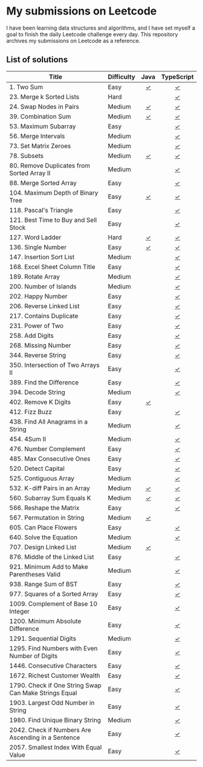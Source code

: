 # My submissions on Leetcode

I have been learning data structures and algorithms, and I have set myself a goal to finish the daily Leetcode challenge every day. This repository archives my submissions on Leetcode as a reference.

## List of solutions

| Title                                                 | Difficulty |                                        Java                                        |                                                  TypeScript                                                   |
| ----------------------------------------------------- | ---------- | :--------------------------------------------------------------------------------: | :-----------------------------------------------------------------------------------------------------------: |
| 1. Two Sum                                            | Easy       |                 [✓](./solutions/Java/%5B0001_Easy%5D%20Two%20Sum)                  |                            [✓](./solutions/TypeScript/%5B0001_Easy%5D%20Two%20Sum)                            |
| 23. Merge k Sorted Lists                              | Hard       |                                                                                    |                   [✓](./solutions/TypeScript/%5B0023_Hard%5D%20Merge%20k%20Sorted%20Lists)                    |
| 24. Swap Nodes in Pairs                               | Medium     |        [✓](./solutions/Java/%5B0024_Medium%5D%20Swap%20Nodes%20in%20Pairs)         |                   [✓](./solutions/TypeScript/%5B0024_Medium%5D%20Swap%20Nodes%20in%20Pairs)                   |
| 39. Combination Sum                                   | Medium     |            [✓](./solutions/Java/%5B0039_Medium%5D%20Combination%20Sum)             |                       [✓](./solutions/TypeScript/%5B0039_Medium%5D%20Combination%20Sum)                       |
| 53. Maximum Subarray                                  | Easy       |                                                                                    |                       [✓](./solutions/TypeScript/%5B0053_Easy%5D%20Maximum%20Subarray)                        |
| 56. Merge Intervals                                   | Medium     |                                                                                    |                       [✓](./solutions/TypeScript/%5B0056_Medium%5D%20Merge%20Intervals)                       |
| 73. Set Matrix Zeroes                                 | Medium     |                                                                                    |                     [✓](./solutions/TypeScript/%5B0073_Medium%5D%20Set%20Matrix%20Zeroes)                     |
| 78. Subsets                                           | Medium     |                  [✓](solutions/Java/%5B0078_Medium%5D%20Subsets)                   |                            [✓](./solutions/TypeScript/%5B0078_Medium%5D%20Subsets)                            |
| 80. Remove Duplicates from Sorted Array II            | Medium     |                                                                                    |       [✓](./solutions/TypeScript/%5B0080_Medium%5D%20Remove%20Duplicates%20from%20Sorted%20Array%20II)        |
| 88. Merge Sorted Array                                | Easy       |                                                                                    |                     [✓](./solutions/TypeScript/%5B0088_Easy%5D%20Merge%20Sorted%20Array)                      |
| 104. Maximum Depth of Binary Tree                     | Easy       |    [✓](./solutions/Java/%5B0104_Easy%5D%20Maximum%20Depth%20of%20Binary%20Tree)    |              [✓](./solutions/TypeScript/%5B0104_Easy%5D%20Maximum%20Depth%20of%20Binary%20Tree)               |
| 118. Pascal's Triangle                                | Easy       |                                                                                    |                      [✓](./solutions/TypeScript/%5B0118_Easy%5D%20Pascal%27s%20Triangle)                      |
| 121. Best Time to Buy and Sell Stock                  | Easy       |                                                                                    |           [✓](./solutions/TypeScript/%5B0121_Easy%5D%20Best%20Time%20to%20Buy%20and%20Sell%20Stock)           |
| 127. Word Ladder                                      | Hard       |               [✓](./solutions/Java/%5B0127_Hard%5D%20Word%20Ladder)                |                          [✓](./solutions/TypeScript/%5B0127_Hard%5D%20Word%20Ladder)                          |
| 136. Single Number                                    | Easy       |              [✓](./solutions/Java/%5B0136_Easy%5D%20Single%20Number)               |                         [✓](./solutions/TypeScript/%5B0136_Easy%5D%20Single%20Number)                         |
| 147. Insertion Sort List                              | Medium     |                                                                                    |                    [✓](./solutions/TypeScript/%5B0147_Medium%5D%20Insertion%20Sort%20List)                    |
| 168. Excel Sheet Column Title                         | Easy       |                                                                                    |                 [✓](./solutions/TypeScript/%5B0168_Easy%5D%20Excel%20Sheet%20Column%20Title)                  |
| 189. Rotate Array                                     | Medium     |                                                                                    |                        [✓](./solutions/TypeScript/%5B0189_Medium%5D%20Rotate%20Array)                         |
| 200. Number of Islands                                | Medium     |                                                                                    |                     [✓](./solutions/TypeScript/%5B0200_Medium%5D%20Number%20of%20Islands)                     |
| 202. Happy Number                                     | Easy       |                                                                                    |                         [✓](./solutions/TypeScript/%5B0202_Easy%5D%20Happy%20Number)                          |
| 206. Reverse Linked List                              | Easy       |                                                                                    |                     [✓](./solutions/TypeScript/%5B0206_Easy%5D%20Reverse%20Linked%20List)                     |
| 217. Contains Duplicate                               | Easy       |                                                                                    |                      [✓](./solutions/TypeScript/%5B0217_Easy%5D%20Contains%20Duplicate)                       |
| 231. Power of Two                                     | Easy       |                                                                                    |                        [✓](./solutions/TypeScript/%5B0231_Easy%5D%20Power%20of%20Two)                         |
| 258. Add Digits                                       | Easy       |                                                                                    |                          [✓](./solutions/TypeScript/%5B0258_Easy%5D%20Add%20Digits)                           |
| 268. Missing Number                                   | Easy       |                                                                                    |                        [✓](./solutions/TypeScript/%5B0268_Easy%5D%20Missing%20Number)                         |
| 344. Reverse String                                   | Easy       |                                                                                    |                        [✓](./solutions/TypeScript/%5B0344_Easy%5D%20Reverse%20String)                         |
| 350. Intersection of Two Arrays II                    | Easy       |                                                                                    |              [✓](./solutions/TypeScript/%5B0350_Easy%5D%20Intersection%20of%20Two%20Arrays%20II)              |
| 389. Find the Difference                              | Easy       |                                                                                    |                     [✓](./solutions/TypeScript/%5B0389_Easy%5D%20Find%20the%20Difference)                     |
| 394. Decode String                                    | Medium     |                                                                                    |                        [✓](./solutions/TypeScript/%5B0394_Medium%5D%20Decode%20String)                        |
| 402. Remove K Digits                                  | Easy       |           [✓](./solutions/Java/%5B0402_Medium%5D%20Remove%20K%20Digits)            |                                                                                                               |
| 412. Fizz Buzz                                        | Easy       |                                                                                    |                           [✓](./solutions/TypeScript/%5B0412_Easy%5D%20Fizz%20Buzz)                           |
| 438. Find All Anagrams in a String                    | Medium     |                                                                                    |            [✓](./solutions/TypeScript/%5B0438_Medium%5D%20Find%20All%20Anagrams%20in%20a%20String)            |
| 454. 4Sum II                                          | Medium     |                                                                                    |                           [✓](./solutions/TypeScript/%5B0454_Medium%5D%204Sum%20II)                           |
| 476. Number Complement                                | Easy       |                                                                                    |                       [✓](./solutions/TypeScript/%5B0476_Easy%5D%20Number%20Complement)                       |
| 485. Max Consecutive Ones                             | Easy       |                                                                                    |                    [✓](./solutions/TypeScript/%5B0485_Easy%5D%20Max%20Consecutive%20Ones)                     |
| 520. Detect Capital                                   | Easy       |                                                                                    |                        [✓](./solutions/TypeScript/%5B0520_Easy%5D%20Detect%20Capital)                         |
| 525. Contiguous Array                                 | Medium     |                                                                                    |                      [✓](./solutions/TypeScript/%5B0525_Medium%5D%20Contiguous%20Array)                       |
| 532. K-diff Pairs in an Array                         | Medium     |     [✓](./solutions/Java/%5B0532_Medium%5D%20K-diff%20Pairs%20in%20an%20Array)     |               [✓](./solutions/TypeScript/%5B0532_Medium%5D%20K-diff%20Pairs%20in%20an%20Array)                |
| 560. Subarray Sum Equals K                            | Medium     |       [✓](./solutions/Java/%5B0560_Medium%5D%20Subarray%20Sum%20Equals%20K)        |                  [✓](./solutions/TypeScript/%5B0560_Medium%5D%20Subarray%20Sum%20Equals%20K)                  |
| 566. Reshape the Matrix                               | Easy       |                                                                                    |                     [✓](./solutions/TypeScript/%5B0566_Easy%5D%20Reshape%20the%20Matrix)                      |
| 567. Permutation in String                            | Medium     |        [✓](./solutions/Java/%5B0567_Medium%5D%20Permutation%20in%20String)         |                                                                                                               |
| 605. Can Place Flowers                                | Easy       |                                                                                    |                      [✓](./solutions/TypeScript/%5B0605_Easy%5D%20Can%20Place%20Flowers)                      |
| 640. Solve the Equation                               | Medium     |                                                                                    |                    [✓](./solutions/TypeScript/%5B0640_Medium%5D%20Solve%20the%20Equation)                     |
| 707. Design Linked List                               | Medium     | [✓](./solutions/Java/%5B0707_Medium%5D%20Design%20Linked%20List/MyLinkedList.java) |                                                                                                               |
| 876. Middle of the Linked List                        | Easy       |                                                                                    |                [✓](./solutions/TypeScript/%5B0876_Easy%5D%20Middle%20of%20the%20Linked%20List)                |
| 921. Minimum Add to Make Parentheses Valid            | Medium     |                                                                                    |        [✓](./solutions/TypeScript/%5B0921_Medium%5D%20Minimum%20Add%20to%20Make%20Parentheses%20Valid)        |
| 938. Range Sum of BST                                 | Easy       |                                                                                    |                     [✓](./solutions/TypeScript/%5B0938_Easy%5D%20Range%20Sum%20of%20BST)                      |
| 977. Squares of a Sorted Array                        | Easy       |                                                                                    |                [✓](./solutions/TypeScript/%5B0977_Easy%5D%20Squares%20of%20a%20Sorted%20Array)                |
| 1009. Complement of Base 10 Integer                   | Easy       |                                                                                    |              [✓](./solutions/TypeScript/%5B1009_Easy%5D%20Complement%20of%20Base%2010%20Integer)              |
| 1200. Minimum Absolute Difference                     | Easy       |                                                                                    |                 [✓](./solutions/TypeScript/%5B1200_Easy%5D%20Minimum%20Absolute%20Difference)                 |
| 1291. Sequential Digits                               | Medium     |                                                                                    |                      [✓](./solutions/TypeScript/%5B1291_Medium%5D%20Sequential%20Digits)                      |
| 1295. Find Numbers with Even Number of Digits         | Easy       |                                                                                    |       [✓](./solutions/TypeScript/%5B1295_Easy%5D%20Find%20Numbers%20with%20Even%20Number%20of%20Digits)       |
| 1446. Consecutive Characters                          | Easy       |                                                                                    |                    [✓](./solutions/TypeScript/%5B1446_Easy%5D%20Consecutive%20Characters)                     |
| 1672. Richest Customer Wealth                         | Easy       |                                                                                    |                   [✓](./solutions/TypeScript/%5B1672_Easy%5D%20Richest%20Customer%20Wealth)                   |
| 1790. Check if One String Swap Can Make Strings Equal | Easy       |                                                                                    | [✓](./solutions/TypeScript/%5B1790_Easy%5D%20Check%20if%20One%20String%20Swap%20Can%20Make%20Strings%20Equal) |
| 1903. Largest Odd Number in String                    | Easy       |                                                                                    |              [✓](./solutions/TypeScript/%5B1903_Easy%5D%20Largest%20Odd%20Number%20in%20String)               |
| 1980. Find Unique Binary String                       | Medium     |                                                                                    |                [✓](./solutions/TypeScript/%5B1980_Medium%5D%20Find%20Unique%20Binary%20String)                |
| 2042. Check if Numbers Are Ascending in a Sentence    | Easy       |                                                                                    |   [✓](./solutions/TypeScript/%5B2042_Easy%5D%20Check%20if%20Numbers%20Are%20Ascending%20in%20a%20Sentence)    |
| 2057. Smallest Index With Equal Value                 | Easy       |                                                                                    |             [✓](./solutions/TypeScript/%5B2057_Easy%5D%20Smallest%20Index%20With%20Equal%20Value)             |
